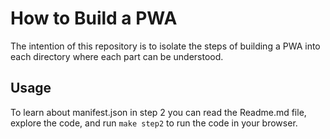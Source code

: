 # How to Build a PWA
The intention of this repository is to isolate the steps of building a PWA into each directory where each part can be understood.

## Usage
To learn about manifest.json in step 2 you can read the Readme.md file, explore the code, and run ```make step2``` to run the code in your browser.